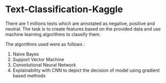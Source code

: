 # Text-Classification-Kaggle

There are 1 millions texts which are annotated as negative, positive and neutral.
The task is to create features based on the provided data and use machine learning algorithms to classify them.

The algorithms used were as follows :
1. Naive Bayes
2. Support Vector Machine
3. Convolutional Neural Network
4. Explainability with CNN to depict the decision of model using gradient based methods

